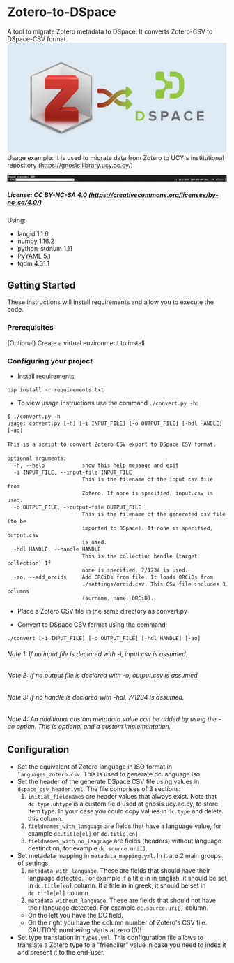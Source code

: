 # Zotero-to-DSpace
A tool to migrate Zotero metadata to DSpace. It converts Zotero-CSV to DSpace-CSV format. 
![imageztod](./images/zotero_to_dspace.png)
Usage example: It is used to migrate data from Zotero to UCY's institutional repository (https://gnosis.library.ucy.ac.cy/)

![imageztod](./images/example_usage.png)

##### License: CC BY-NC-SA 4.0 (https://creativecommons.org/licenses/by-nc-sa/4.0/)


Using:
- langid 1.1.6
- numpy 1.16.2
- python-stdnum 1.11
- PyYAML 5.1
- tqdm 4.31.1

## Getting Started

These instructions will install requirements and allow you to execute the code.

### Prerequisites
(Optional) Create a virtual environment to install

### Configuring your project

- Install requirements
```
pip install -r requirements.txt
```

- To view usage instructions use the command ```./convert.py -h```:
```
$ ./convert.py -h
usage: convert.py [-h] [-i INPUT_FILE] [-o OUTPUT_FILE] [-hdl HANDLE] [-ao]

This is a script to convert Zotero CSV export to DSpace CSV format.

optional arguments:
  -h, --help            show this help message and exit
  -i INPUT_FILE, --input-file INPUT_FILE
                        This is the filename of the input csv file from
                        Zotero. If none is specified, input.csv is used.
  -o OUTPUT_FILE, --output-file OUTPUT_FILE
                        This is the filename of the generated csv file (to be
                        imported to DSpace). If none is specified, output.csv
                        is used.
  -hdl HANDLE, --handle HANDLE
                        This is the collection handle (target collection) If
                        none is specified, 7/1234 is used.
  -ao, --add_orcids     Add ORCiDs from file. It loads ORCiDs from
                        ./settings/orcid.csv. This CSV file includes 3 columns
                        (surname, name, ORCiD).

```
- Place a Zotero CSV file in the same directory as convert.py

- Convert to DSpace CSV format using the command:
```
./convert [-i INPUT_FILE] [-o OUTPUT_FILE] [-hdl HANDLE] [-ao]
```
    
###### Note 1: If no input file is declared with -i, input.csv is assumed.
###### Note 2: If no output file is declared with -o, output.csv is assumed.
###### Note 3: If no handle is declared with -hdl, 7/1234 is assumed.
###### Note 4: An additional custom metadata value can be added by using the -ao option. This is optional and a custom implementation.

## Configuration
- Set the equivalent of Zotero language in ISO format in ```languages_zotero.csv```. This is used to generate dc.language.iso
- Set the header of the generate DSpace CSV file using values in ```dspace_csv_header.yml```.
The file comprises of 3 sections:
    1. ```initial_fieldnames``` are header values that always exist. Note that ```dc.type.uhtype``` is a custom field used at gnosis.ucy.ac.cy, to store item type. In your case you could copy values in ```dc.type``` and delete this column.
    2. ```fieldnames_with_language``` are fields that have a language value, for example ```dc.title[el]``` or ```dc.title[en]```.
    3. ```fieldnames_with_no_language``` are fields (headers) without language destinction, for example ```dc.source.uri[]```.
- Set metadata mapping in ```metadata_mapping.yml```. In it are 2 main groups of settings:
    1. ```metadata_with_language```. These are fields that should have their language detected. For example if a title in in english, it should be set in ```dc.title[en]``` column. If a title in in greek, it should be set in ```dc.title[el]``` column.
    2. ```metadata_without_language```. These are fields that should not have their language detected. For example ```dc.source.uri[]``` column.    
    - On the left you have the DC field.
    - On the right you have the column number of Zotero's CSV file. CAUTION: numbering starts at zero (0)!
- Set type translation in ```types.yml```. This configuration file allows to translate a Zotero type to a "friendlier" value in case you need to index it and present it to the end-user.
